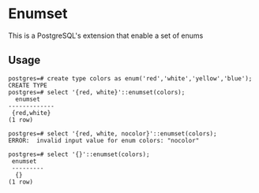 # Enumset

This is a PostgreSQL's extension that enable a set of enums

## Usage

    postgres=# create type colors as enum('red','white','yellow','blue');
    CREATE TYPE
    postgres=# select '{red, white}'::enumset(colors);
      enumset   
    -------------
     {red,white}
    (1 row)

    postgres=# select '{red, white, nocolor}'::enumset(colors);
    ERROR:  invalid input value for enum colors: "nocolor"

    postgres=# select '{}'::enumset(colors);
     enumset 
     ---------
      {}
    (1 row)
